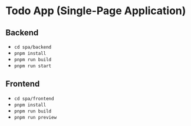 # Todo App (Single-Page Application)

## Backend

- `cd spa/backend`
- `pnpm install`
- `pnpm run build`
- `pnpm run start`

## Frontend

- `cd spa/frontend`
- `pnpm install`
- `pnpm run build`
- `pnpm run preview`
